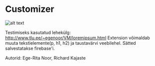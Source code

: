 # Customizer


![alt text](https://raw.githubusercontent.com/rkajaste/3.ea-kodutoo/master/beforeafter.png)

Testimiseks kasutatud lehekülg: http://www.tlu.ee/~egenoor/VM/loremipsum.html
Extension võimaldab muuta tekstielemente(p, h1, h2) ja taustavärvi veebilehel.
Sätted salvestatakse firebase'i.

Autorid: Ege-Rita Noor, Richard Kajaste


